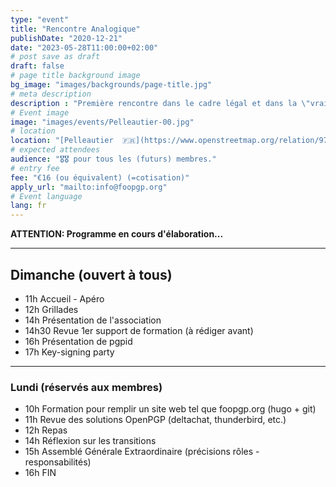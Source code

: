 ```yaml
---
type: "event"
title: "Rencontre Analogique"
publishDate: "2020-12-21"
date: "2023-05-28T11:00:00+02:00"
# post save as draft
draft: false
# page title background image
bg_image: "images/backgrounds/page-title.jpg"
# meta description
description : "Première rencontre dans le cadre légal et dans la \"vraie\" vie."
# Event image
image: "images/events/Pelleautier-00.jpg"
# location
location: "[Pelleautier  🇫🇷](https://www.openstreetmap.org/relation/971979)"
# expected attendees
audience: "🎖️🎖️ pour tous les (futurs) membres."
# entry fee
fee: "€16 (ou équivalent) (=cotisation)"
apply_url: "mailto:info@foopgp.org"
# Event language
lang: fr
---
```


**ATTENTION: Programme en cours d'élaboration...**

---

## Dimanche (ouvert à tous)

* 11h Accueil - Apéro
* 12h Grillades
* 14h Présentation de l'association
* 14h30 Revue 1er support de formation (à rédiger avant)
* 16h Présentation de pgpid
* 17h Key-signing party

---

### Lundi (réservés aux membres)

* 10h Formation pour remplir un site web tel que foopgp.org (hugo + git)
* 11h Revue des solutions OpenPGP (deltachat, thunderbird, etc.)
* 12h Repas
* 14h Réflexion sur les transitions
* 15h Assemblé Générale Extraordinaire (précisions rôles - responsabilités)
* 16h FIN

